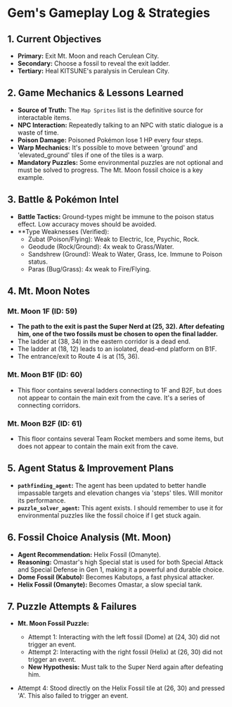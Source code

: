 # Gem's Gameplay Log & Strategies

## 1. Current Objectives
- **Primary:** Exit Mt. Moon and reach Cerulean City.
- **Secondary:** Choose a fossil to reveal the exit ladder.
- **Tertiary:** Heal KITSUNE's paralysis in Cerulean City.

## 2. Game Mechanics & Lessons Learned
*   **Source of Truth:** The `Map Sprites` list is the definitive source for interactable items.
*   **NPC Interaction:** Repeatedly talking to an NPC with static dialogue is a waste of time.
*   **Poison Damage:** Poisoned Pokémon lose 1 HP every four steps.
*   **Warp Mechanics:** It's possible to move between 'ground' and 'elevated_ground' tiles if one of the tiles is a warp.
*   **Mandatory Puzzles:** Some environmental puzzles are not optional and must be solved to progress. The Mt. Moon fossil choice is a key example.

## 3. Battle & Pokémon Intel
*   **Battle Tactics:** Ground-types might be immune to the poison status effect. Low accuracy moves should be avoided.
*   **Type Weaknesses (Verified):
    *   Zubat (Poison/Flying): Weak to Electric, Ice, Psychic, Rock.
    *   Geodude (Rock/Ground): 4x weak to Grass/Water.
    *   Sandshrew (Ground): Weak to Water, Grass, Ice. Immune to Poison status.
    *   Paras (Bug/Grass): 4x weak to Fire/Flying.

## 4. Mt. Moon Notes
### Mt. Moon 1F (ID: 59)
*   **The path to the exit is past the Super Nerd at (25, 32). After defeating him, one of the two fossils must be chosen to open the final ladder.**
*   The ladder at (38, 34) in the eastern corridor is a dead end.
*   The ladder at (18, 12) leads to an isolated, dead-end platform on B1F.
*   The entrance/exit to Route 4 is at (15, 36).

### Mt. Moon B1F (ID: 60)
*   This floor contains several ladders connecting to 1F and B2F, but does not appear to contain the main exit from the cave. It's a series of connecting corridors.

### Mt. Moon B2F (ID: 61)
*   This floor contains several Team Rocket members and some items, but does not appear to contain the main exit from the cave.

## 5. Agent Status & Improvement Plans
*   **`pathfinding_agent`:** The agent has been updated to better handle impassable targets and elevation changes via 'steps' tiles. Will monitor its performance.
*   **`puzzle_solver_agent`:** This agent exists. I should remember to use it for environmental puzzles like the fossil choice if I get stuck again.

## 6. Fossil Choice Analysis (Mt. Moon)
*   **Agent Recommendation:** Helix Fossil (Omanyte).
*   **Reasoning:** Omastar's high Special stat is used for both Special Attack and Special Defense in Gen 1, making it a powerful and durable choice.
*   **Dome Fossil (Kabuto):** Becomes Kabutops, a fast physical attacker.
*   **Helix Fossil (Omanyte):** Becomes Omastar, a slow special tank.

## 7. Puzzle Attempts & Failures
*   **Mt. Moon Fossil Puzzle:**
    *   Attempt 1: Interacting with the left fossil (Dome) at (24, 30) did not trigger an event.
    *   Attempt 2: Interacting with the right fossil (Helix) at (26, 30) did not trigger an event.
    *   **New Hypothesis:** Must talk to the Super Nerd again after defeating him.

*   Attempt 4: Stood directly on the Helix Fossil tile at (26, 30) and pressed 'A'. This also failed to trigger an event.